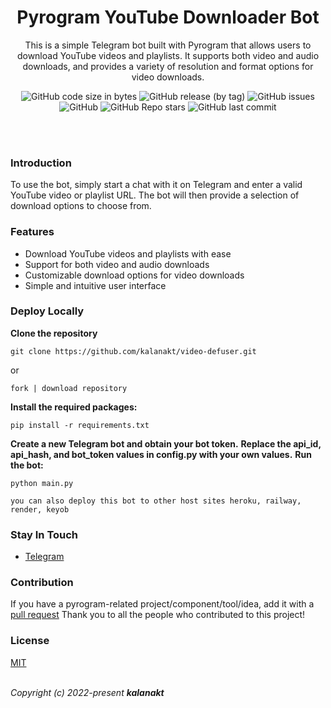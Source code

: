 <h1 align="center">Pyrogram YouTube Downloader Bot</h1>

<p align='center'>
 This is a simple Telegram bot built with Pyrogram that allows users to download YouTube videos and playlists. It supports both video and audio downloads, and provides a variety of resolution and format options for video downloads.
</p> 
<p align="center">
  <img alt="GitHub code size in bytes" src="https://img.shields.io/github/languages/code-size/kalanakt/video-defuser?logo=files&logoColor=f72585&style=social">
  <img alt="GitHub release (by tag)" src="https://img.shields.io/github/downloads/kalanakt/video-defuser/v1.0.0/total?color=90dbf4&logo=arlo&style=social">
  <img alt="GitHub issues" src="https://img.shields.io/github/issues-raw/kalanakt/video-defuser?color=8eecf5&logo=anaconda&logoColor=06d6a0&style=social">
  <img alt="GitHub" src="https://img.shields.io/github/license/kalanakt/video-defuser?logo=adguard&logoColor=390099&style=social">
  <img alt="GitHub Repo stars" src="https://img.shields.io/github/stars/kalanakt/video-defuser?color=90e0ef&logoColor=ff4d6d&style=social">
  <img alt="GitHub last commit" src="https://img.shields.io/github/last-commit/kalanakt/video-defuser?logo=electron&logoColor=89fc00&style=social">
</p>
<br><br>

<h3>Introduction</h3>
<p>To use the bot, simply start a chat with it on Telegram and enter a valid YouTube video or playlist URL. The bot will then provide a selection of download options to choose from.</p>

<h3>Features</h3>

 * Download YouTube videos and playlists with ease
 * Support for both video and audio downloads
 * Customizable download options for video downloads
 * Simple and intuitive user interface
 
<h3>Deploy Locally</h3>

__Clone the repository__

```
git clone https://github.com/kalanakt/video-defuser.git
```
or 

`fork | download repository`

__Install the required packages:__

```
pip install -r requirements.txt
```

__Create a new Telegram bot and obtain your bot token.__
__Replace the api_id, api_hash, and bot_token values in config.py with your own values.__
__Run the bot:__

```
python main.py
```

`you can also deploy this bot to other host sites heroku, railway, render, keyob`

<h3>Stay In Touch</h3>

- [Telegram](https://t.me/TMWAD)

<h3>Contribution</h3>

<p>If you have a pyrogram-related project/component/tool/idea, add it with a <a href="[https://github.com/kalanakt/Pyrogram-Telegram-Bot-Template/pulls](https://github.com/MDAltantawy/YouTube-Downloader)" target="_blank" rel="noopener noreferrer">pull request</a> Thank you to all the people who contributed to this project!</p>

<h3>License</h3>

[MIT](https://opensource.org/licenses/MIT)

<br>
<em align='center'>Copyright (c) 2022-present <strong>kalanakt</strong></em>
